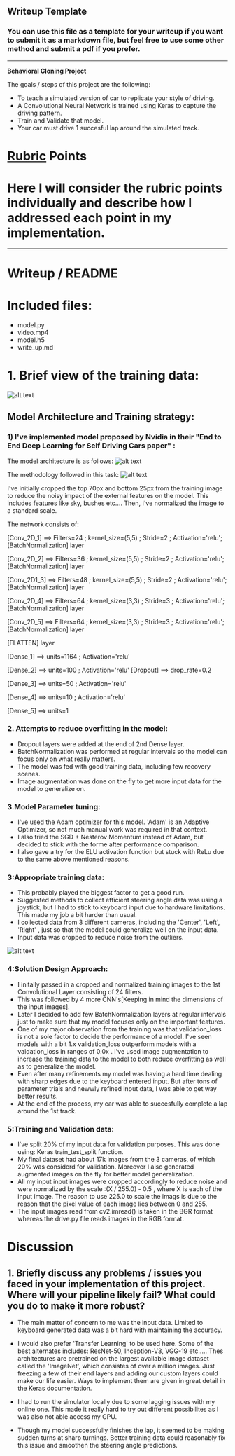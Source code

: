 ## Writeup Template

### You can use this file as a template for your writeup if you want to submit it as a markdown file, but feel free to use some other method and submit a pdf if you prefer.

---

**Behavioral Cloning Project**

The goals / steps of this project are the following:

* To teach a simulated version of car to replicate your style of driving.
* A Convolutional Neural Network is trained using Keras to capture the driving pattern.
* Train and Validate that model.
* Your car must drive 1 succesful lap around the simulated track.


[//]: # (Image References)

[image1]: ./images/rgb.png "RGB image"
[image2]: ./images/nvidia.png "Architecture"
[image3]: ./images/cropped.png "Cropped Image"
[image4]: ./images/flipped.png "Augmented Image"
[image5]: ./images/loop.png "Process image"



# [Rubric](https://review.udacity.com/#!/rubrics/571/view) Points

# Here I will consider the rubric points individually and describe how I addressed each point in my implementation.  

---

# Writeup / README


# Included files:

* model.py
* video.mp4
* model.h5
* write_up.md 


# 1. Brief view of the training data:

![alt text][image1]

## Model Architecture and Training strategy:

### 1) I've implemented model proposed by Nvidia in their "End to End Deep Learning for Self Driving Cars paper" :

The model architecture is as follows:
![alt text][image2] 

The methodology followed in this task:
![alt text][image5]

I've initially cropped the top 70px and bottom 25px from the training image to
reduce the noisy impact of the external features on the model. This includes features like sky, bushes etc....
Then, I've normalized the image to a standard scale.

The network consists of:

[Conv_2D_1] ==> Filters=24 ; kernel_size=(5,5) ; Stride=2 ; Activation='relu';
[BatchNormalization] layer

[Conv_2D_2] ==> Filters=36 ; kernel_size=(5,5) ; Stride=2 ; Activation='relu';
[BatchNormalization] layer

[Conv_2D1_3] ==> Filters=48 ; kernel_size=(5,5) ; Stride=2 ; Activation='relu';
[BatchNormalization] layer

[Conv_2D_4] ==> Filters=64 ; kernel_size=(3,3) ; Stride=3 ; Activation='relu';
[BatchNormalization] layer

[Conv_2D_5] ==> Filters=64 ; kernel_size=(3,3) ; Stride=3 ; Activation='relu';
[BatchNormalization] layer

[FLATTEN] layer

[Dense_1] ==> units=1164 ; Activation='relu'

[Dense_2] ==> units=100 ; Activation='relu'
[Dropout] ==> drop_rate=0.2

[Dense_3] ==> units=50 ; Activation='relu'

[Dense_4] ==> units=10 ; Activation='relu'

[Dense_5] ==> units=1 


### 2. Attempts to reduce overfitting in the model:

* Dropout layers were added at the end of 2nd Dense layer.
* BatchNormalization was performed at regular intervals so the model can focus only on what really matters.
* The model was fed with good training data, including few recovery scenes.
* Image augmentation was done on the fly to get more input data for the model to generalize on.


### 3.Model Parameter tuning:

* I've used the Adam optimizer for this model. 'Adam' is an Adaptive Optimizer, so not much manual work was required in that 
context.
* I also tried the SGD + Nesterov Momentum instead of Adam, but decided to stick with the forme after performance comparison.
* I also gave a try for the ELU activation function but stuck with ReLu due to the same above mentioned reasons.

### 3:Appropriate training data:

* This probably played the biggest factor to get a good run.
* Suggested methods to collect efficient steering angle data was using a joystick, but I had to stick to keyboard input
due to hardware limitations. This made my job a bit harder than usual.
* I collected data from 3 different cameras, including the 'Center', 'Left', 'Right' , just so that the model could generalize well on the input data.
* Input data was cropped to reduce noise from the outliers.

![alt text][image4]

### 4:Solution Design Approach:

* I initally passed in a cropped and normalized training images to the 1st Convolutional Layer consisting of 24 filters.
* This was followed by 4 more CNN's[Keeping in mind the dimensions of the input images].
* Later I decided to add few BatchNormalization layers at regular intervals just to make sure that my model focuses only on the important features.
* One of my major observation from the training was that validation_loss is not a sole factor to decide the performance of a model. I've seen models with a bit 1.x validation_loss outperform models with a vaidation_loss in ranges of 0.0x .
I've used image augmentation to increase the training data to the model to both reduce overfitting as well as to generalize the model.
* Even after many refinements my model was having a hard time dealing with sharp edges due to the keyboard entered input. But after tons of parameter trials and newwly refined input data, I was able to get way better results.
* At the end of the process, my car was able to succesfully complete a lap around the 1st track.

### 5:Training and Validation data:

* I've split 20% of my input data for validation purposes. This was done using: Keras train_test_split function.
* My final dataset had about 17k images from the 3 cameras, of which 20% was considerd for validation. Moreover I also generated augmented images on the fly for better model generalization.
* All my input input images were cropped accordingly to reduce noise and were normalized by the scale :(X / 255.0) - 0.5 , where X is each of the input image. The reason to use 225.0 to scale the imags is due to the reason that the pixel value of each image lies between 0 and 255. 
* The input images read from cv2.imread() is taken in the BGR format whereas the drive.py file reads images in the RGB format.




# Discussion
## 1. Briefly discuss any problems / issues you faced in your implementation of this project.  Where will your pipeline likely fail?  What could you do to make it more robust?

* The main matter of concern to me was the input data. Limited to keyboard generated data was a bit hard with maintaining the accuracy. 

* I would also prefer 'Transfer Learning' to be used here. Some of the best alternates includes: ResNet-50, Inception-V3, VGG-19 etc..... Thes architectures are pretrained on the largest available image dataset called the 'ImageNet', which consistes of over a million images. Just freezing a few of their end layers and adding our custom layers could make our life easier. Ways to implement them are given in great detail in the Keras documentation.

* I had to run the simulator locally due to some lagging issues with my online one. This made it really hard to try out different possibilites as I was also not able access my GPU.

* Though my model successfully finishes the lap, it seemed to be making sudden turns at sharp turnings. Better training data could reasonably fix this issue and smoothen the steering angle predictions. 




   
